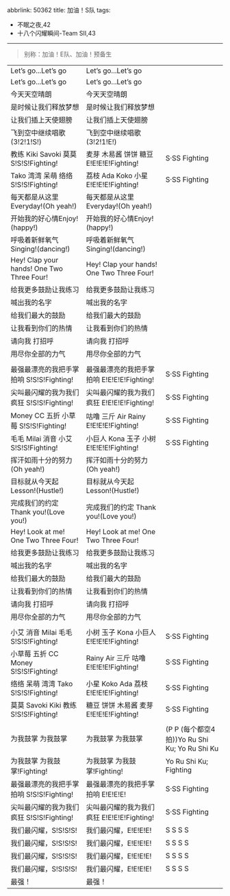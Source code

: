 abbrlink: 50362
title: 加油！S队
tags:
  - 不眠之夜,42
  - 十八个闪耀瞬间-Team SII,43
---
> 别称：加油！E队、加油！预备生

|      |      |      |
|--|--|--|
|Let’s go...Let’s go|Let’s go...Let’s go|      |
|Let’s go...Let’s go|Let’s go...Let’s go|      |
|今天天空晴朗|今天天空晴朗|      |
|是时候让我们释放梦想|是时候让我们释放梦想|      |
|让我们插上天使翅膀|让我们插上天使翅膀|      |
|飞到空中继续唱歌(3!2!1!S!)|飞到空中继续唱歌(3!2!1!E!)|      |
|教练 Kiki Savoki 莫莫 S!S!S!Fighting!|麦芽 木易酱 饼饼 糖豆 E!E!E!E!Fighting!|S·SS Fighting|
|Tako 湾湾 呆萌 络络 S!S!S!Fighting!|荔枝 Ada Koko 小星 E!E!E!E!Fighting!|S·SS Fighting|
|每天都是从这里Everyday!(Oh yeah!)|每天都是从这里Everyday!(Oh yeah!)|      |
|开始我的好心情Enjoy!(happy!)|开始我的好心情Enjoy!(happy!)|      |
|呼吸着新鲜氧气Singing!(dancing!)|呼吸着新鲜氧气Singing!(dancing!)|      |
|Hey! Clap your hands! One Two Three Four!|Hey! Clap your hands! One Two Three Four!|      |
|给我更多鼓励让我练习|给我更多鼓励让我练习|      |
|喊出我的名字|喊出我的名字|      |
|给我们最大的鼓励|给我们最大的鼓励|      |
|让我看到你们的热情|让我看到你们的热情|      |
|请向我 打招呼|请向我 打招呼|      |
|用尽你全部的力气|用尽你全部的力气|      |
|      |      |      |
|最强最漂亮的我把手掌拍响 S!S!S!Fighting!|最强最漂亮的我把手掌拍响 E!E!E!E!Fighting!|S·SS Fighting|
|尖叫最闪耀的我为我们疯狂 S!S!S!Fighting!|尖叫最闪耀的我为我们疯狂 E!E!E!E!Fighting!|S·SS Fighting|
|Money CC 五折 小草莓 S!S!S!Fighting!|咕噜 三斤 Air Rainy E!E!E!E!Fighting!|S·SS Fighting|
|毛毛 Milai 消音 小艾 S!S!S!Fighting!|小巨人 Kona 玉子 小树 E!E!E!E!Fighting!|S·SS Fighting|
|挥汗如雨十分的努力(Oh yeah!)|挥汗如雨十分的努力(Oh yeah!)|      |
|目标就从今天起 Lesson!(Hustle!)|目标就从今天起 Lesson!(Hustle!)|      |
|完成我们的约定 Thank you!(Love you!)|完成我们的约定 Thank you!(Love you!)|      |
|Hey! Look at me! One Two Three Four!|Hey! Look at me! One Two Three Four!|      |
|给我更多鼓励让我练习|给我更多鼓励让我练习|      |
|喊出我的名字|喊出我的名字|      |
|给我们最大的鼓励|给我们最大的鼓励|      |
|让我看到你们的热情|让我看到你们的热情|      |
|请向我 打招呼|请向我 打招呼|      |
|用尽你全部的力气|用尽你全部的力气|      |
|      |      |      |
|小艾 消音 Milai 毛毛 S!S!S!Fighting!|小树 玉子 Kona 小巨人 E!E!E!E!Fighting!|S·SS Fighting|
|小草莓 五折 CC Money S!S!S!Fighting!|Rainy Air 三斤 咕噜 E!E!E!E!Fighting!|S·SS Fighting|
|络络 呆萌 湾湾 Tako S!S!S!Fighting!|小星 Koko Ada 荔枝 E!E!E!E!Fighting!|S·SS Fighting|
|莫莫 Savoki Kiki 教练 S!S!S!Fighting!|糖豆 饼饼 木易酱 麦芽 E!E!E!E!Fighting!|S·SS Fighting|
|      |      |      |
|为我鼓掌 为我鼓掌|为我鼓掌 为我鼓掌|(P P (每个都空4拍))Yo Ru Shi Ku; Yo Ru Shi Ku|
|为我鼓掌 为我鼓掌!Fighting!|为我鼓掌 为我鼓掌!Fighting!|Yo Ru Shi Ku; Fighting|
|最强最漂亮的我把手掌拍响 S!S!S!Fighting!|最强最漂亮的我把手掌拍响 E!E!E!E!|S·SS Fighting|
|尖叫最闪耀的我为我们疯狂 S!S!S!Fighting!|尖叫最闪耀的我为我们疯狂 E!E!E!E!Fighting!|S·SS Fighting|
|我们最闪耀，S!S!S!S!|我们最闪耀，E!E!E!E!|S S S S|
|我们最闪耀，S!S!S!S!|我们最闪耀，E!E!E!E!|S S S S|
|我们最闪耀，S!S!S!S!|我们最闪耀，E!E!E!E!|S S S S|
|我们最闪耀，S!S!S!S!|我们最闪耀，E!E!E!E!|S S S S|
|最强！|最强！|      |
